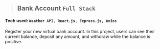 > ## Bank Account `Full Stack`
#### Tech used: `Weather API, React.js, Express.js, Axios`
Register your new virtual bank account. In this project, users can see their current balance, deposit any amount, and withdraw while the balance is positive.
